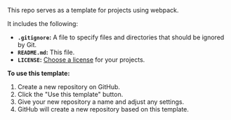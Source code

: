  This repo serves as a template for projects using webpack.

It includes the following:

*   **`.gitignore`:** A file to specify files and directories that should be ignored by Git.
*   **`README.md`:** This file.
*   **`LICENSE`:** [Choose a license](https://choosealicense.com/) for your projects.

**To use this template:**

1.  Create a new repository on GitHub.
2.  Click the "Use this template" button.
3.  Give your new repository a name and adjust any settings.
4.  GitHub will create a new repository based on this template.
